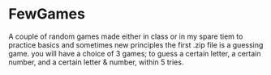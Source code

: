 # FewGames
A couple of random games made either in class or in my spare tiem to practice basics and sometimes new principles
the first .zip file is a guessing game. you will have a choice of 3 games; to guess a certain letter, a certain number, 
and a certain letter & number, within 5 tries. 
